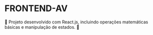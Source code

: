 # FRONTEND-AV
📘 Projeto desenvolvido com React.js, incluindo operações matemáticas básicas e manipulação de estados. 🚀

